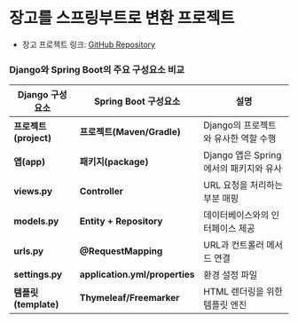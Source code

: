 # 장고를 스프링부트로 변환 프로젝트

- 장고 프로젝트 링크: [GitHub Repository](https://github.com/dpcks/kokonenne)

### Django와 Spring Boot의 주요 구성요소 비교

| Django 구성요소       | Spring Boot 구성요소         | 설명                                           |
|-----------------------|-----------------------------|----------------------------------------------|
| **프로젝트(project)** | **프로젝트(Maven/Gradle)**  | Django의 프로젝트와 유사한 역할 수행          |
| **앱(app)**           | **패키지(package)**         | Django 앱은 Spring에서의 패키지와 유사        |
| **views.py**          | **Controller**             | URL 요청을 처리하는 부분 매핑                 |
| **models.py**         | **Entity + Repository**    | 데이터베이스와의 인터페이스 제공              |
| **urls.py**           | **@RequestMapping**        | URL과 컨트롤러 메서드 연결                    |
| **settings.py**       | **application.yml/properties** | 환경 설정 파일                              |
| **템플릿(template)**  | **Thymeleaf/Freemarker**   | HTML 렌더링을 위한 템플릿 엔진               |
